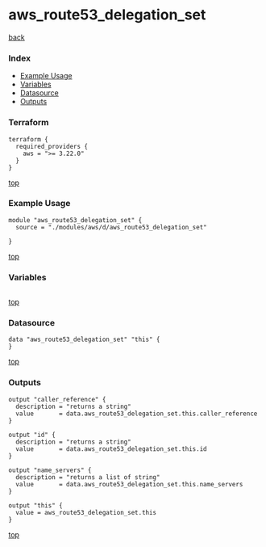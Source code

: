 # aws_route53_delegation_set
[back](../aws.md)
### Index
- [Example Usage](#example-usage)
- [Variables](#variables)
- [Datasource](#datasource)
- [Outputs](#outputs)
### Terraform
```hcl
terraform {
  required_providers {
    aws = ">= 3.22.0"
  }
}
```
[top](#index)
### Example Usage
```hcl
module "aws_route53_delegation_set" {
  source = "./modules/aws/d/aws_route53_delegation_set"

}
```
[top](#index)
### Variables
```hcl
```
[top](#index)

### Datasource
```hcl
data "aws_route53_delegation_set" "this" {
}
```
[top](#index)
### Outputs
```hcl
output "caller_reference" {
  description = "returns a string"
  value       = data.aws_route53_delegation_set.this.caller_reference
}

output "id" {
  description = "returns a string"
  value       = data.aws_route53_delegation_set.this.id
}

output "name_servers" {
  description = "returns a list of string"
  value       = data.aws_route53_delegation_set.this.name_servers
}

output "this" {
  value = aws_route53_delegation_set.this
}
```
[top](#index)

